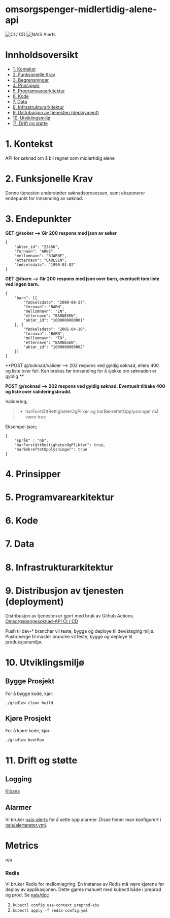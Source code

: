 # omsorgspenger-midlertidig-alene-api

![CI / CD](https://github.com/navikt/omsorgspenger-midlertidig-alene-api/workflows/CI%20/%20CD/badge.svg)
![NAIS Alerts](https://github.com/navikt/omsorgspenger-midlertidig-alene-api/workflows/Alerts/badge.svg)

# Innholdsoversikt
* [1. Kontekst](#1-kontekst)
* [2. Funksjonelle Krav](#2-funksjonelle-krav)
* [3. Begrensninger](#3-begrensninger)
* [4. Prinsipper](#4-prinsipper)
* [5. Programvarearkitektur](#5-programvarearkitektur)
* [6. Kode](#6-kode)
* [7. Data](#7-data)
* [8. Infrastrukturarkitektur](#8-infrastrukturarkitektur)
* [9. Distribusjon av tjenesten (deployment)](#9-distribusjon-av-tjenesten-deployment)
* [10. Utviklingsmiljø](#10-utviklingsmilj)
* [11. Drift og støtte](#11-drift-og-sttte)

# 1. Kontekst
API for søknad om å bli regnet som midlertidig alene

# 2. Funksjonelle Krav
Denne tjenesten understøtter søknadsprosessen, samt eksponerer endepunkt for innsending av søknad.

# 3. Endepunkter
**GET @/soker --> Gir 200 respons med json av søker**
```
{ 
    "aktør_id": "23456",
    "fornavn": "ARNE",
    "mellomnavn": "BJARNE",
    "etternavn": "CARLSEN",
    "fødselsdato": "1990-01-02"
}
```

**GET @/barn --> Gir 200 respons med json over barn, eventuelt tom liste ved ingen barn.**
```
{
    "barn": [{
        "fødselsdato": "2000-08-27",
        "fornavn": "BARN",
        "mellomnavn": "EN",
        "etternavn": "BARNESEN",
        "aktør_id": "1000000000001"
    }, {
        "fødselsdato": "2001-04-10",
        "fornavn": "BARN",
        "mellomnavn": "TO",
        "etternavn": "BARNESEN",
        "aktør_id": "1000000000002"
    }]
}
```

**POST @/soknad/valider --> 202 respons ved gyldig søknad, ellers 400 og liste over feil. 
                         Kan brukes før innsending for å sjekke om søknaden er gyldig **

**POST @/soknad --> 202 respons ved gyldig søknad. Eventuelt tilbake 400 og liste over valideringsbrudd.**

Validering;
> * harForståttRettigheterOgPliker og harBekreftetOpplysninger må være true

Eksempel json;
```
{
    "språk" : "nb",
    "harForståttRettigheterOgPlikter": true,
    "harBekreftetOpplysninger": true
}
```

# 4. Prinsipper

# 5. Programvarearkitektur

# 6. Kode

# 7. Data

# 8. Infrastrukturarkitektur

# 9. Distribusjon av tjenesten (deployment)
Distribusjon av tjenesten er gjort med bruk av Github Actions.
[Omsorgspengesoknad-API CI / CD](https://github.com/navikt/omsorgspenger-midlertidig-alene-api/actions)

Push til dev-* brancher vil teste, bygge og deploye til dev/staging miljø.
Push/merge til master branche vil teste, bygge og deploye til produksjonsmiljø.

# 10. Utviklingsmiljø
## Bygge Prosjekt
For å bygge kode, kjør:

```shell script
./gradlew clean build
```

## Kjøre Prosjekt
For å kjøre kode, kjør:

```shell script
./gradlew bootRun
```

# 11. Drift og støtte
## Logging
[Kibana](https://tinyurl.com/ydkqetfo)

## Alarmer
Vi bruker [nais-alerts](https://doc.nais.io/observability/alerts) for å sette opp alarmer. Disse finner man konfigurert i [nais/alerterator.yml](nais/alerterator.yml).

# Metrics
n/a

### Redis
Vi bruker Redis for mellomlagring. En instanse av Redis må være kjørene før deploy av applikasjonen. 
Dette gjøres manuelt med kubectl både i preprod og prod. Se [nais/doc](https://github.com/nais/doc/blob/master/content/redis.md)

1. `kubectl config use-context preprod-sbs`
2. `kubectl apply -f redis-config.yml`
